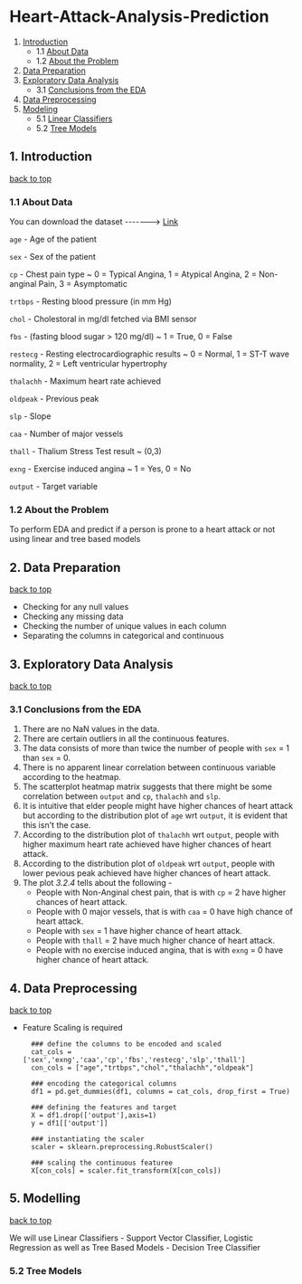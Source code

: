# Heart-Attack-Analysis-Prediction

<a id=0.1></a>
1. [Introduction](#1) 
    - 1.1 [About Data](#1.1)
    - 1.2 [About the Problem](#1.2)
2. [Data Preparation](#2)
3. [Exploratory Data Analysis](#3)
    - 3.1 [Conclusions from the EDA](#3.1)
4. [Data Preprocessing](#4)
5. [Modeling](#5)
    - 5.1 [Linear Classifiers](#5.1)
    - 5.2 [Tree Models](#5.2)
    

## 1. Introduction <a id=1></a>
[back to top](#0.1)

### 1.1 About Data <a id=1.1></a>

You can download the dataset -------> [Link](https://www.kaggle.com/datasets/rashikrahmanpritom/heart-attack-analysis-prediction-dataset)

`age` - Age of the patient

`sex` - Sex of the patient

`cp` - Chest pain type ~ 0 = Typical Angina, 1 = Atypical Angina, 2 = Non-anginal Pain, 3 = Asymptomatic

`trtbps` - Resting blood pressure (in mm Hg)

`chol` - Cholestoral in mg/dl fetched via BMI sensor

`fbs` - (fasting blood sugar > 120 mg/dl) ~ 1 = True, 0 = False

`restecg` - Resting electrocardiographic results ~ 0 = Normal, 1 = ST-T wave normality, 2 = Left ventricular hypertrophy

`thalachh`  - Maximum heart rate achieved

`oldpeak` - Previous peak

`slp` - Slope

`caa` - Number of major vessels 

`thall` - Thalium Stress Test result ~ (0,3)

`exng` - Exercise induced angina ~ 1 = Yes, 0 = No

`output` - Target variable

### 1.2 About the Problem <a id=1.2></a>
To perform EDA and predict if a person is prone to a heart attack or not using linear and tree based models

## 2. Data Preparation <a id=2></a>
[back to top](#0.1)

- Checking for any null values
- Checking any missing data
- Checking the number of unique values in each column
- Separating the columns in categorical and continuous

## 3. Exploratory Data Analysis <a id=3></a>
[back to top](#0.1)

### 3.1 Conclusions from the EDA <a id=3.1></a>

1. There are no NaN values in the data.
2. There are certain outliers in all the continuous features.
3. The data consists of more than twice the number of people with `sex` = 1 than `sex` = 0.
4. There is no apparent linear correlation between continuous variable according to the heatmap.
5. The scatterplot heatmap matrix suggests that there might be some correlation between `output` and `cp`, `thalachh` and `slp`.
6. It is intuitive that elder people might have higher chances of heart attack but according to the distribution plot of `age` wrt `output`, it is evident that this isn't the case.
7. According to the distribution plot of `thalachh` wrt `output`, people with higher maximum heart rate achieved have higher chances of heart attack.
8. According to the distribution plot of `oldpeak` wrt `output`, people with lower pevious peak achieved have higher chances of heart attack.
9. The plot *3.2.4* tells about the following -
    - People with Non-Anginal chest pain, that is with `cp` = 2 have higher chances of heart attack.
    - People with 0 major vessels, that is with `caa` = 0 have high chance of heart attack.
    - People with `sex` = 1 have higher chance of heart attack.
    - People with `thall` = 2 have much higher chance of heart attack.
    - People with no exercise induced angina, that is with `exng` = 0 have higher chance of heart attack.

## 4. Data Preprocessing <a id=4></a>
[back to top](#0.1)

- Feature Scaling is required

        ### define the columns to be encoded and scaled
        cat_cols = ['sex','exng','caa','cp','fbs','restecg','slp','thall']
        con_cols = ["age","trtbps","chol","thalachh","oldpeak"]

        ### encoding the categorical columns
        df1 = pd.get_dummies(df1, columns = cat_cols, drop_first = True)

        ### defining the features and target
        X = df1.drop(['output'],axis=1)
        y = df1[['output']]

        ### instantiating the scaler
        scaler = sklearn.preprocessing.RobustScaler()

        ### scaling the continuous featuree
        X[con_cols] = scaler.fit_transform(X[con_cols])

## 5. Modelling <a id=5></a>
[back to top](#0.1)

We will use Linear Classifiers - Support Vector Classifier, Logistic Regression as well as Tree Based Models - Decision Tree Classifier
### 5.2 Tree Models <a id=17></a>
